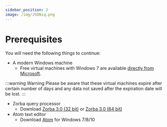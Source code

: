 ```yaml
---
sidebar_position: 2
image: /img/JSONiq.png
---
```


# Prerequisites

You will need the following things to continue:

- A modern Windows machine
    - Free virtual machines with Windows 7 are available [directly from Microsoft](http://dev.modern.ie/tools/vms).

:::warning Warning 
Please be aware that these virtual machines expire after certain number of days and any data not saved after the expiration date will be lost.
:::

- Zorba query processor
    - Download [Zorba 3.0 (32 bit)](https://github.com/28msec/zorba/releases/download/3.0/zorba-3.0.0-win32-x86.exe) or [Zorba 3.0 (64 bit)](https://github.com/28msec/zorba/releases/download/3.0/zorba-3.0.0-win64-x64.exe)
- Atom text editor
    - Download [Atom](https://atom.io/download/windows) for Windows 7/8/10

